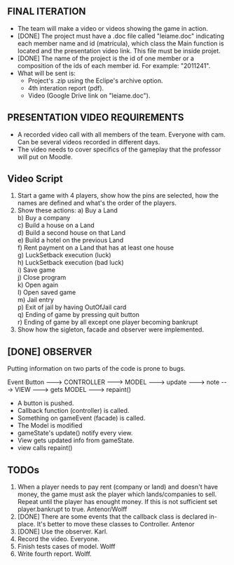 FINAL ITERATION
---------------

* The team will make a video or videos showing the game in action.
* [DONE] The project must have a .doc file called "leiame.doc" indicating each member name and id (matrícula), which class the Main function is located and the presentation video link. This file must be inside projet.
* [DONE] The name of the project is the id of one member or a composition of the ids of each member id. For example: "2011241".
* What will be sent is:
	- Project's .zip using the Eclipe's archive option.
	- 4th interation report (pdf).
	- Video (Google Drive link on "leiame.doc").

PRESENTATION VIDEO REQUIREMENTS
-------------------------------

* A recorded video call with all members of the team. Everyone with cam. Can be several videos recorded in different days.
* The video needs to cover specifics of the gameplay that the professor will put on Moodle.

## Video Script
1) Start a game with 4 players, show how the pins are selected, how the names are defined and what's the order of the players.
2) Show these actions:
a) Buy a Land<br>
b) Buy a company<br>
c) Build a house on a Land<br>
d) Build a second house on that Land<br>
e) Build a hotel on the previous Land<br>
f) Rent payment on a Land that has at least one house<br>
g) LuckSetback execution (luck)<br>
h) LuckSetback execution (bad luck)<br>
i) Save game<br>
j) Close program<br>
k) Open again<br>
l) Open saved game<br>
m) Jail entry<br>
p) Exit of jail by having OutOfJail card<br>
q) Ending of game by pressing quit button<br>
r) Ending of game by all except one player becoming bankrupt<br>
3) Show how the sigleton, facade and observer were implemented.


[DONE] OBSERVER
--------

Putting information on two parts of the code is prone to bugs.

Event Button ---> CONTROLLER ---> MODEL ---> update ---> note ---> VIEW ---> gets MODEL ---> repaint()

- A button is pushed.
- Callback function (controller) is called.
- Something on gameEvent (facade) is called.
- The Model is modified
- gameState's update() notify every view.
- View gets updated info from gameState.
- view calls repaint()

TODOs
-----
1) When a player needs to pay rent (company or land) and doesn't have money, the game must ask the player which lands/companies to sell. Repeat until the player has enought money. If this is not sufficient set player.bankrupt to true. Antenor/Wolff
2) [DONE] There are some events that the callback class is declared in-place. It's better to move these classes to Controller. Antenor
3) [DONE] Use the observer. Karl. 
4) Record the video. Everyone.
5) Finish tests cases of model. Wolff
6) Write fourth report. Wolff.

